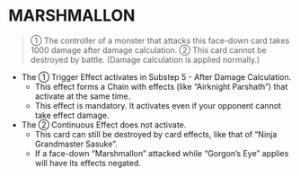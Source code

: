 
# MARSHMALLON  
> ① The controller of a monster that attacks this face-down card takes 1000 damage after damage calculation. ② This card cannot be destroyed by battle. (Damage calculation is applied normally.)

*   The ① Trigger Effect activates in Substep 5 - After Damage Calculation.
    *   This effect forms a Chain with effects (like “Airknight Parshath”) that activate at the same time.
    *   This effect is mandatory. It activates even if your opponent cannot take effect damage.
*   The ② Continuous Effect does not activate.
    *   This card can still be destroyed by card effects, like that of “Ninja Grandmaster Sasuke”.
    *   If a face-down “Marshmallon” attacked while “Gorgon’s Eye” applies will have its effects negated.

  